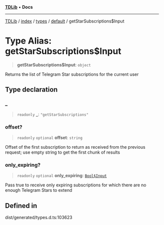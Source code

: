 [**TDLib**](../../../../../../README.md) • **Docs**

***

[TDLib](../../../../../../modules.md) / [index](../../../../../README.md) / [types](../../../README.md) / [default](../README.md) / getStarSubscriptions$Input

# Type Alias: getStarSubscriptions$Input

> **getStarSubscriptions$Input**: `object`

Returns the list of Telegram Star subscriptions for the current user

## Type declaration

### \_

> `readonly` **\_**: `"getStarSubscriptions"`

### offset?

> `readonly` `optional` **offset**: `string`

Offset of the first subscription to return as received from the previous request; use empty string to get the first chunk of results

### only\_expiring?

> `readonly` `optional` **only\_expiring**: [`Bool$Input`](Bool$Input.md)

Pass true to receive only expiring subscriptions for which there are no enough Telegram Stars to extend

## Defined in

dist/generated/types.d.ts:103623
